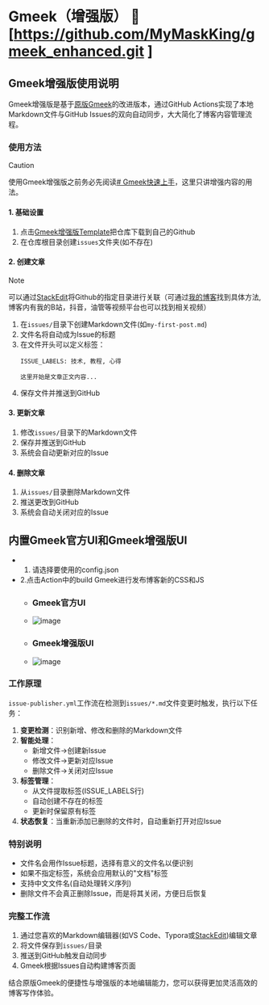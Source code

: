 


# Gmeek（增强版） :link: [https://github.com/MyMaskKing/gmeek_enhanced.git ]

## Gmeek增强版使用说明

Gmeek增强版是基于[原版Gmeek](https://github.com/Meekdai/Gmeek)的改进版本，通过GitHub Actions实现了本地Markdown文件与GitHub Issues的双向自动同步，大大简化了博客内容管理流程。

### 使用方法
> [!CAUTION]
> 使用Gmeek增强版之前务必先阅读[# Gmeek快速上手](https://blog.meekdai.com/post/Gmeek-kuai-su-shang-shou.html)，这里只讲增强内容的用法。

#### 1. 基础设置


1. 点击[Gmeek增强版Template](https://github.com/new?template_name=gmeek_enhanced&template_owner=MyMaskKing)把仓库下载到自己的Github
2. 在仓库根目录创建`issues`文件夹(如不存在)

#### 2. 创建文章
> [!NOTE]
> 可以通过[StackEdit](https://stackedit.cn/)将Github的指定目录进行关联（可通过[我的博客](https://blog.mymaskking.dpdns.org/)找到具体方法,博客内有我的B站，抖音，油管等视频平台也可以找到相关视频）
1. 在`issues/`目录下创建Markdown文件(如`my-first-post.md`)
2. 文件名将自动成为Issue的标题
3. 在文件开头可以定义标签：
   ```
   ISSUE_LABELS: 技术, 教程, 心得
   
   这里开始是文章正文内容...
   ```
4. 保存文件并推送到GitHub

#### 3. 更新文章

1. 修改`issues/`目录下的Markdown文件
2. 保存并推送到GitHub
3. 系统会自动更新对应的Issue

#### 4. 删除文章

1. 从`issues/`目录删除Markdown文件
2. 推送更改到GitHub
3. 系统会自动关闭对应的Issue

## 内置Gmeek官方UI和Gmeek增强版UI
- 1. 请选择要使用的config.json
-  2.点击Action中的build Gmeek进行发布博客新的CSS和JS
   - ### Gmeek官方UI
   - ![image](https://github.com/user-attachments/assets/85dd4e2b-d82a-45c4-8719-cdafab5a3172)

   - ### Gmeek增强版UI
   - ![image](https://github.com/user-attachments/assets/ddfd7e83-66a8-46f5-9153-f46809219710)



### 工作原理

`issue-publisher.yml`工作流在检测到`issues/*.md`文件变更时触发，执行以下任务：

1. **变更检测**：识别新增、修改和删除的Markdown文件
2. **智能处理**：
   - 新增文件→创建新Issue
   - 修改文件→更新对应Issue
   - 删除文件→关闭对应Issue
3. **标签管理**：
   - 从文件提取标签(ISSUE_LABELS行)
   - 自动创建不存在的标签
   - 更新时保留原有标签
4. **状态恢复**：当重新添加已删除的文件时，自动重新打开对应Issue

### 特别说明

- 文件名会用作Issue标题，选择有意义的文件名以便识别
- 如果不指定标签，系统会应用默认的"文档"标签
- 支持中文文件名(自动处理转义序列)
- 删除文件不会真正删除Issue，而是将其关闭，方便日后恢复

### 完整工作流

1. 通过您喜欢的Markdown编辑器(如VS Code、Typora或[StackEdit](https://stackedit.cn/))编辑文章
2. 将文件保存到`issues/`目录
3. 推送到GitHub触发自动同步
4. Gmeek根据Issues自动构建博客页面

结合原版Gmeek的便捷性与增强版的本地编辑能力，您可以获得更加灵活高效的博客写作体验。
